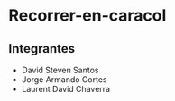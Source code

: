 # Recorrer-en-caracol

## Integrantes
* David Steven Santos
* Jorge Armando Cortes
* Laurent David Chaverra
